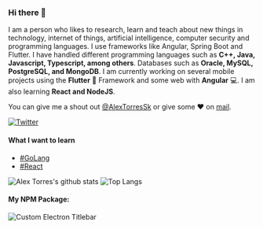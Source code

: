 ### Hi there 👋

I am a person who likes to research, learn and teach about new things in technology, internet of things, artificial intelligence, computer security and programming languages. I use frameworks like Angular, Spring Boot and Flutter. I have handled different programming languages such as **C++, Java, Javascript, Typescript, among others**. Databases such as **Oracle, MySQL, PostgreSQL, and MongoDB**.
I am currently working on several mobile projects using the **Flutter** :iphone: Framework and some web with **Angular** :computer:. I am also learning **React and NodeJS**.

You can give me a shout out [@AlexTorresSk](https://twitter.com/AlexTorresSk) or give some :heart: on [mail](mailto:contacto@alextorressk.com).

[![Twitter](https://img.shields.io/twitter/follow/AlexTorresSk?color=16825a&label=Twitter&logo=twitter&logoColor=16825a&style=flat-square)](https://twitter.com/AlexTorresSk)

#### What I want to learn
- [#GoLang](https://github.com/golang)
- [#React](https://github.com/facebook/react)

![Alex Torres's github stats](https://github-readme-stats.vercel.app/api?username=alextorressk&show_icons=true&hide_border=true&theme=vue&custom_title=Greep%27s%20Stats:)
![Top Langs](https://github-readme-stats.vercel.app/api/top-langs/?username=alextorressk&layout=compact&hide_border=true&theme=vue)

#### My NPM Package:
![Custom Electron Titlebar](https://github-readme-stats.vercel.app/api/pin/?username=AlexTorresSk&repo=custom-electron-titlebar&hide_border=true&theme=vue)
